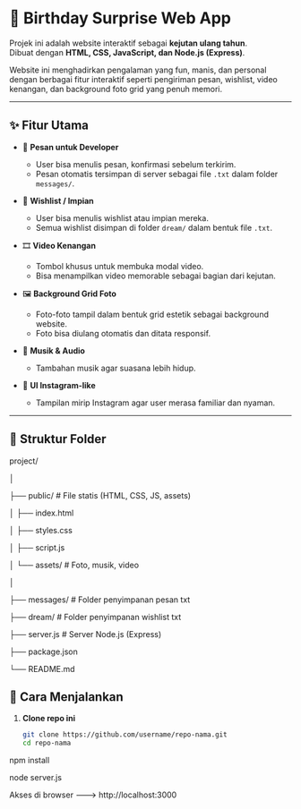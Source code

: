 # 🎉 Birthday Surprise Web App

Projek ini adalah website interaktif sebagai **kejutan ulang tahun**.  
Dibuat dengan **HTML, CSS, JavaScript, dan Node.js (Express)**.  

Website ini menghadirkan pengalaman yang fun, manis, dan personal dengan berbagai fitur interaktif seperti pengiriman pesan, wishlist, video kenangan, dan background foto grid yang penuh memori.

---

## ✨ Fitur Utama
- 💌 **Pesan untuk Developer**
  - User bisa menulis pesan, konfirmasi sebelum terkirim.
  - Pesan otomatis tersimpan di server sebagai file `.txt` dalam folder `messages/`.

- 🌠 **Wishlist / Impian**
  - User bisa menulis wishlist atau impian mereka.
  - Semua wishlist disimpan di folder `dream/` dalam bentuk file `.txt`.

- 🎞 **Video Kenangan**
  - Tombol khusus untuk membuka modal video.
  - Bisa menampilkan video memorable sebagai bagian dari kejutan.

- 🖼️ **Background Grid Foto**
  - Foto-foto tampil dalam bentuk grid estetik sebagai background website.
  - Foto bisa diulang otomatis dan ditata responsif.

- 🎵 **Musik & Audio**
  - Tambahan musik agar suasana lebih hidup.

- 🎨 **UI Instagram-like**
  - Tampilan mirip Instagram agar user merasa familiar dan nyaman.

---

## 📂 Struktur Folder
project/

│

├── public/ # File statis (HTML, CSS, JS, assets)

│ ├── index.html

│ ├── styles.css

│ ├── script.js

│ └── assets/ # Foto, musik, video

│

├── messages/ # Folder penyimpanan pesan txt

├── dream/ # Folder penyimpanan wishlist txt

├── server.js # Server Node.js (Express)

├── package.json

└── README.md

## 🚀 Cara Menjalankan

1. **Clone repo ini**
   ```bash
   git clone https://github.com/username/repo-nama.git
   cd repo-nama
npm install

node server.js

Akses di browser --->  http://localhost:3000
